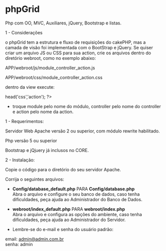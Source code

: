 phpGrid
==========

Php com OO, MVC, Auxiliares, jQuery, Bootstrap e listas.

1 - Considerações

o phpGrid tem a estrutura e fluxo de requisições do cakePHP, mas a camada de visão foi implementada com o BootStrap e jQuery.
Se quiser criar um arquivo JS ou CSS para sua action, crie os arquivos dentro do diretório webroot, como no exemplo abaixo:

APP/webroot/js/module_controller_action.js

APP/webroot/css/module_controller_action.css

dentro da view execute:

<?php $this->head('css','action'); ?>

* troque module pelo nome do módulo, controller pelo nome do controller e action pelo nome da action.

1 - Requerimentos:

Servidor Web Apache versão 2 ou superior, com módulo rewrite habilitado.

Php versão 5 ou superior

Bootstrap e jQjuery já inclusos no CORE.

2 - Instalação:

Copie o código para o diretório do seu servidor Apache.

Corrija o seguintes arquivos:

* <b>Config/database_default.php</b> PARA <b>Config/database.php</b><br />
Abra o arquivo e configure o seu banco de dados, caso tenha dificuldades, peça ajuda ao Administrador do Banco de Dados.


* <b>webroot/index_default.php</b> PARA <b>webroot/index.php</b><br />
Abra o arquivo e configura as opções do ambiente, caso tenha dificuldades, peça ajuda ao Administrador do Servidor.


* Lembre-se do e-mail e senha do usuário padrão:

email: admin@admin.com.br <br />
senha: admin

